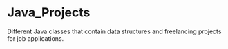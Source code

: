 # Java_Projects
Different Java classes that contain data structures and freelancing projects for job applications.
